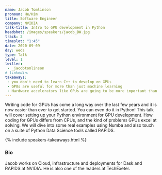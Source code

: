 ```yaml
---
name: Jacob Tomlinson
pronoun: He/Him
title: Software Engineer
company: NVIDIA
talk-title: Intro to GPU development in Python
headshot: /images/speakers/jacob_BW.jpg
track: 2
timeslot: "1:45"
date: 2020-09-09
day: weds
type: Talk
level: 1
twitter:
 - _jacobtomlinson
# linkedin: 
takeaways:
 - you don't need to learn C++ to develop on GPUs
 - GPUs are useful for more than just machine learning
 - Hardware accelerators like GPUs are going to be more important than ever in order to scale our current workloads
---
```


<p>Writing code for GPUs has come a long way over the last few years and it is now easier than ever to get started. 
You can even do it in Python! This talk will cover setting up your Python environment for GPU development. How coding 
for GPUs differs from CPUs, and the kind of problems GPUs excel at solving. We will dive into some real examples using 
Numba and also touch on a suite of Python Data Science tools called RAPIDS.</p>

{% include speakers-takeaways.html %}

<h3>Bio</h3>
<p>Jacob works on Cloud, infrastructure and deployments for Dask and RAPIDS at NVIDIA. He is also one of the leaders at TechExeter.</p>